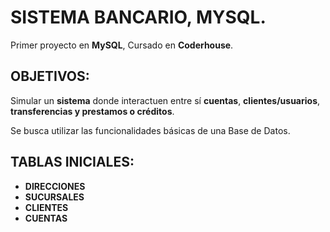 # SISTEMA BANCARIO, MYSQL.

Primer proyecto en **MySQL**, Cursado en **Coderhouse**.

## OBJETIVOS:

Simular un **sistema** donde interactuen entre sí **cuentas**, **clientes/usuarios**, **transferencias y prestamos o créditos**.

Se busca utilizar las funcionalidades básicas de una Base de Datos.

## TABLAS INICIALES:

- **DIRECCIONES**
- **SUCURSALES**
- **CLIENTES** 
- **CUENTAS**




